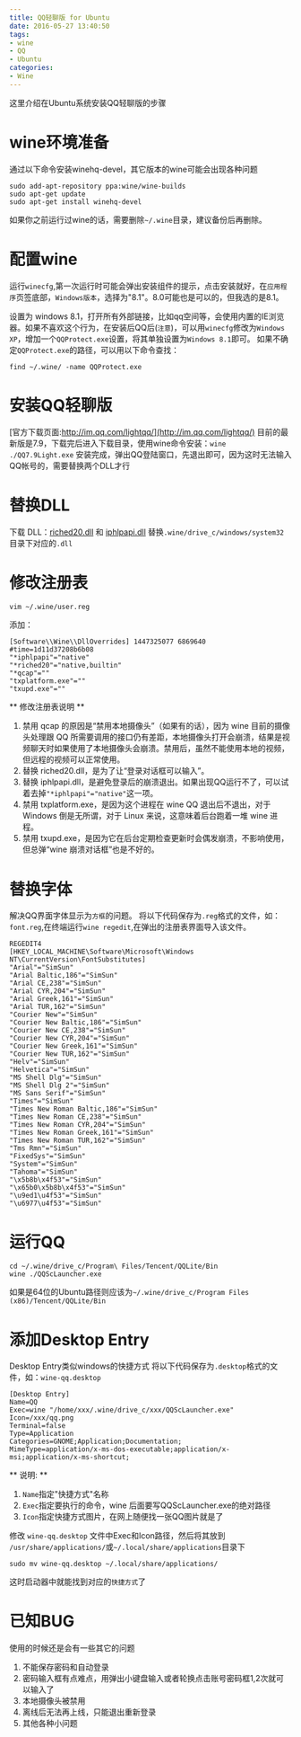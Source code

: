```yaml
---
title: QQ轻聊版 for Ubuntu
date: 2016-05-27 13:40:50
tags: 
- wine
- QQ
- Ubuntu
categories:
- Wine
---
```

这里介绍在Ubuntu系统安装QQ轻聊版的步骤
# wine环境准备
通过以下命令安装winehq-devel，其它版本的wine可能会出现各种问题
``` shell
sudo add-apt-repository ppa:wine/wine-builds
sudo apt-get update
sudo apt-get install winehq-devel
```
如果你之前运行过wine的话，需要删除`~/.wine`目录，建议备份后再删除。
<!-- more -->
# 配置wine
运行`winecfg`,第一次运行时可能会弹出安装组件的提示，点击安装就好，在`应用程序`页签底部，`Windows版本`，选择为"8.1"。8.0可能也是可以的，但我选的是8.1。

设置为 windows 8.1，打开所有外部链接，比如qq空间等，会使用内置的IE浏览器。如果不喜欢这个行为，在安装后QQ后(`注意`)，可以用`winecfg`修改为`Windows XP`，增加一个`QQProtect.exe`设置，将其单独设置为`Windows 8.1`即可。
如果不确定`QQProtect.exe`的路径，可以用以下命令查找：
``` shell 
find ~/.wine/ -name QQProtect.exe
```

# 安装QQ轻聊版
[官方下载页面:http://im.qq.com/lightqq/](http://im.qq.com/lightqq/)
目前的最新版是7.9，下载完后进入下载目录，使用wine命令安装：`wine ./QQ7.9Light.exe`
安装完成，弹出QQ登陆窗口，先退出即可，因为这时无法输入QQ帐号的，需要替换两个DLL才行

# 替换DLL
下载 DLL：[riched20.dll](/download/riched20.dll "点击下载") 和 [iphlpapi.dll](/download/iphlpapi.dll "点击下载")
替换`.wine/drive_c/windows/system32`目录下对应的`.dll`

# 修改注册表
``` shell
vim ~/.wine/user.reg
```
添加：
``` shell
[Software\\Wine\\DllOverrides] 1447325077 6869640
#time=1d11d37208b6b08
"*iphlpapi"="native"
"*riched20"="native,builtin"
"*qcap"=""
"txplatform.exe"=""
"txupd.exe"=""
```
** 修改注册表说明 **
1. 禁用 qcap 的原因是“禁用本地摄像头”（如果有的话），因为 wine 目前的摄像头处理跟 QQ 所需要调用的接口仍有差距，本地摄像头打开会崩溃，结果是视频聊天时如果使用了本地摄像头会崩溃。禁用后，虽然不能使用本地的视频，但远程的视频可以正常使用。
1. 替换 riched20.dll，是为了让“登录对话框可以输入”。
1. 替换 iphlpapi.dll，是避免登录后的崩溃退出。如果出现QQ运行不了，可以试着去掉`"*iphlpapi"="native"`这一项。
1. 禁用 txplatform.exe，是因为这个进程在 wine QQ 退出后不退出，对于 Windows 倒是无所谓，对于 Linux 来说，这意味着后台跑着一堆 wine 进程。
1. 禁用 txupd.exe，是因为它在后台定期检查更新时会偶发崩溃，不影响使用，但总弹“wine 崩溃对话框”也是不好的。

# 替换字体
解决QQ界面字体显示为`方框`的问题。
将以下代码保存为`.reg`格式的文件，如：`font.reg`,在终端运行`wine regedit`,在弹出的注册表界面导入该文件。
``` regedit
REGEDIT4
[HKEY_LOCAL_MACHINE\Software\Microsoft\Windows NT\CurrentVersion\FontSubstitutes]
"Arial"="SimSun"
"Arial Baltic,186"="SimSun"
"Arial CE,238"="SimSun"
"Arial CYR,204"="SimSun"
"Arial Greek,161"="SimSun"
"Arial TUR,162"="SimSun"
"Courier New"="SimSun"
"Courier New Baltic,186"="SimSun"
"Courier New CE,238"="SimSun"
"Courier New CYR,204"="SimSun"
"Courier New Greek,161"="SimSun"
"Courier New TUR,162"="SimSun"
"Helv"="SimSun"
"Helvetica"="SimSun"
"MS Shell Dlg"="SimSun"
"MS Shell Dlg 2"="SimSun"
"MS Sans Serif"="SimSun"
"Times"="SimSun"
"Times New Roman Baltic,186"="SimSun"
"Times New Roman CE,238"="SimSun"
"Times New Roman CYR,204"="SimSun"
"Times New Roman Greek,161"="SimSun"
"Times New Roman TUR,162"="SimSun"
"Tms Rmn"="SimSun"
"FixedSys"="SimSun"
"System"="SimSun"
"Tahoma"="SimSun"
"\x5b8b\x4f53"="SimSun"
"\x65b0\x5b8b\x4f53"="SimSun"
"\u9ed1\u4f53"="SimSun"
"\u6977\u4f53"="SimSun"
```

# 运行QQ
``` shell
cd ~/.wine/drive_c/Program\ Files/Tencent/QQLite/Bin
wine ./QQScLauncher.exe
```
如果是64位的Ubuntu路径则应该为`~/.wine/drive_c/Program Files (x86)/Tencent/QQLite/Bin`

# 添加Desktop Entry
Desktop Entry类似windows的快捷方式
将以下代码保存为`.desktop`格式的文件，如：`wine-qq.desktop`
``` shell
[Desktop Entry]
Name=QQ
Exec=wine "/home/xxx/.wine/drive_c/xxx/QQScLauncher.exe"
Icon=/xxx/qq.png
Terminal=false
Type=Application
Categories=GNOME;Application;Documentation;
MimeType=application/x-ms-dos-executable;application/x-msi;application/x-ms-shortcut;
```
** 说明: **
1. `Name`指定"快捷方式"名称
1. `Exec`指定要执行的命令，wine 后面要写QQScLauncher.exe的绝对路径
1. `Icon`指定快捷方式图片，在网上随便找一张QQ图片就是了 

修改 `wine-qq.desktop` 文件中Exec和Icon路径，然后将其放到 `/usr/share/applications/`或`~/.local/share/applications`目录下
``` shell
sudo mv wine-qq.desktop ~/.local/share/applications/
```
这时启动器中就能找到对应的`快捷方式`了
# 已知BUG
使用的时候还是会有一些其它的问题
1. 不能保存密码和自动登录
1. 密码输入框有点难点，用弹出小键盘输入或者轮换点击账号密码框1,2次就可以输入了
1. 本地摄像头被禁用
1. 离线后无法再上线，只能退出重新登录
1. 其他各种小问题
